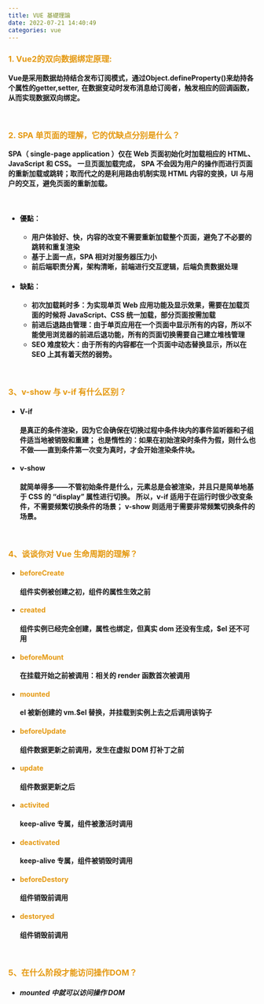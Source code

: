 ```yaml
---
title: VUE 基礎理論
date: 2022-07-21 14:40:49
categories: vue
---
```


### <font color='e59911'>1. Vue2的双向数据绑定原理:</font>
   **Vue是采用数据劫持结合发布订阅模式，通过Object.defineProperty()来劫持各个属性的getter,setter,**
   **在数据变动时发布消息给订阅者，触发相应的回调函数，从而实现数据双向绑定。**

<br>

### <font color='e59911'>2. SPA 单页面的理解，它的优缺点分别是什么？</font>
   **SPA（ single-page application ）仅在 Web 页面初始化时加载相应的 HTML、JavaScript 和 CSS。**
   **一旦页面加载完成，**
   **SPA 不会因为用户的操作而进行页面的重新加载或跳转；取而代之的是利用路由机制实现 HTML 内容的变换，UI 与用户的交互，避免页面的重新加载。**

<br>

+ #### **優點：**
	+ **用户体验好、快，内容的改变不需要重新加载整个页面，避免了不必要的跳转和重复渲染**
	+ **基于上面一点，SPA 相对对服务器压力小**
	+ **前后端职责分离，架构清晰，前端进行交互逻辑，后端负责数据处理**

+ #### **缺點：**
	+ **初次加载耗时多：为实现单页 Web 应用功能及显示效果，需要在加载页面的时候将 JavaScript、CSS 统一加载，部分页面按需加载**
	+ **前进后退路由管理：由于单页应用在一个页面中显示所有的内容，所以不能使用浏览器的前进后退功能，所有的页面切换需要自己建立堆栈管理**
	+ **SEO 难度较大：由于所有的内容都在一个页面中动态替换显示，所以在 SEO 上其有着天然的弱势。**

<br>

### <font color='e59911'>3、v-show 与 v-if 有什么区别？</font>

+ #### **V-if**
   **是真正的条件渲染，因为它会确保在切换过程中条件块内的事件监听器和子组件适当地被销毁和重建；**
   **也是惰性的：如果在初始渲染时条件为假，则什么也不做——直到条件第一次变为真时，才会开始渲染条件块。**
+ #### **v-show**
   **就简单得多——不管初始条件是什么，元素总是会被渲染，并且只是简单地基于 CSS 的 “display” 属性进行切换。**
   **所以，v-if 适用于在运行时很少改变条件，不需要频繁切换条件的场景；**
   **v-show 则适用于需要非常频繁切换条件的场景。**

<br>

### <font color='e59911'>4、谈谈你对 Vue 生命周期的理解？</font>

+  #### **<font color='e59911' >beforeCreate</font>**
	**组件实例被创建之初，组件的属性生效之前**
+  #### **<font color='e59911' >created</font>**
	**组件实例已经完全创建，属性也绑定，但真实 dom 还没有生成，$el 还不可用**
+  #### **<font color='e59911' >beforeMount</font>**
	**在挂载开始之前被调用：相关的 render 函数首次被调用**
+  #### **<font color='e59911' >mounted</font>**
	**el 被新创建的 vm.$el 替换，并挂载到实例上去之后调用该钩子**
+  #### **<font color='e59911' >beforeUpdate</font>**
	**组件数据更新之前调用，发生在虚拟 DOM 打补丁之前**
+  #### **<font color='e59911' >update</font>**
	**组件数据更新之后**
+  #### **<font color='e59911' >activited</font>**
	**keep-alive 专属，组件被激活时调用**
+  #### **<font color='e59911' >deactivated</font>**
	**keep-alive 专属，组件被销毁时调用**
+  #### **<font color='e59911' >beforeDestory</font>**
	**组件销毁前调用**
+  #### **<font color='e59911' >destoryed</font>**
	**组件销毁前调用**

<br>

### <font color='e59911'>5、在什么阶段才能访问操作DOM？</font>

+ ##### **mounted 中就可以访问操作 DOM**